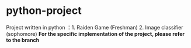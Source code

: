# python-project
Project written in python ：1. Raiden Game (Freshman) 2. Image classifier (sophomore)
**For the specific implementation of the project, please refer to the branch**
